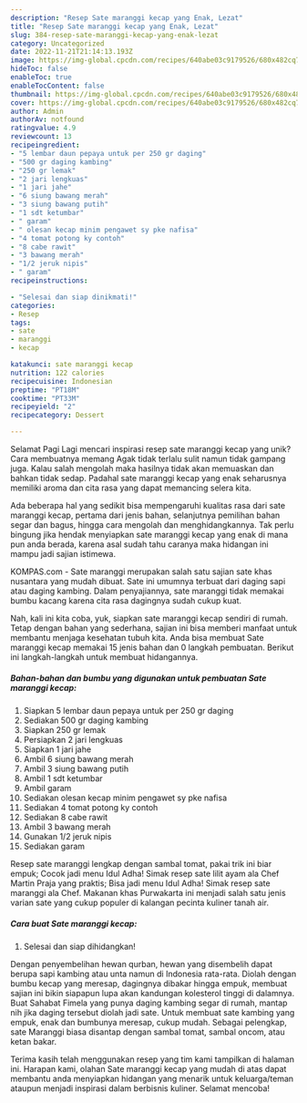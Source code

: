 ```yaml
---
description: "Resep Sate maranggi kecap yang Enak, Lezat"
title: "Resep Sate maranggi kecap yang Enak, Lezat"
slug: 384-resep-sate-maranggi-kecap-yang-enak-lezat
category: Uncategorized
date: 2022-11-21T21:14:13.193Z
image: https://img-global.cpcdn.com/recipes/640abe03c9179526/680x482cq70/sate-maranggi-kecap-foto-resep-utama.jpg
hideToc: false
enableToc: true
enableTocContent: false
thumbnail: https://img-global.cpcdn.com/recipes/640abe03c9179526/680x482cq70/sate-maranggi-kecap-foto-resep-utama.jpg
cover: https://img-global.cpcdn.com/recipes/640abe03c9179526/680x482cq70/sate-maranggi-kecap-foto-resep-utama.jpg
author: Admin
authorAv: notfound
ratingvalue: 4.9
reviewcount: 13
recipeingredient:
- "5 lembar daun pepaya untuk per 250 gr daging"
- "500 gr daging kambing"
- "250 gr lemak"
- "2 jari lengkuas"
- "1 jari jahe"
- "6 siung bawang merah"
- "3 siung bawang putih"
- "1 sdt ketumbar"
- " garam"
- " olesan kecap minim pengawet sy pke nafisa"
- "4 tomat potong ky contoh"
- "8 cabe rawit"
- "3 bawang merah"
- "1/2 jeruk nipis"
- " garam"
recipeinstructions:

- "Selesai dan siap dinikmati!"
categories:
- Resep
tags:
- sate
- maranggi
- kecap

katakunci: sate maranggi kecap 
nutrition: 122 calories
recipecuisine: Indonesian
preptime: "PT18M"
cooktime: "PT33M"
recipeyield: "2"
recipecategory: Dessert

---
```



Selamat Pagi Lagi mencari inspirasi resep sate maranggi kecap yang unik? Cara membuatnya memang Agak tidak terlalu sulit namun tidak gampang juga. Kalau salah mengolah maka hasilnya tidak akan memuaskan dan bahkan tidak sedap. Padahal sate maranggi kecap yang enak seharusnya memiliki aroma dan cita rasa yang dapat memancing selera kita.


Ada beberapa hal yang sedikit bisa mempengaruhi kualitas rasa dari sate maranggi kecap, pertama dari jenis bahan, selanjutnya pemilihan bahan segar dan bagus, hingga cara mengolah dan menghidangkannya. Tak perlu bingung jika hendak menyiapkan sate maranggi kecap yang enak di mana pun anda berada, karena asal sudah tahu caranya maka hidangan ini mampu jadi sajian istimewa.

KOMPAS.com - Sate maranggi merupakan salah satu sajian sate khas nusantara yang mudah dibuat. Sate ini umumnya terbuat dari daging sapi atau daging kambing. Dalam penyajiannya, sate maranggi tidak memakai bumbu kacang karena cita rasa dagingnya sudah cukup kuat.


Nah, kali ini kita coba, yuk, siapkan sate maranggi kecap sendiri di rumah. Tetap dengan bahan yang sederhana, sajian ini bisa memberi manfaat untuk membantu menjaga kesehatan tubuh kita. Anda bisa membuat Sate maranggi kecap memakai 15 jenis bahan dan 0 langkah pembuatan. Berikut ini langkah-langkah untuk membuat hidangannya.

<!--inarticleads1-->

##### Bahan-bahan dan bumbu yang digunakan untuk pembuatan Sate maranggi kecap:

1. Siapkan 5 lembar daun pepaya untuk per 250 gr daging
1. Sediakan 500 gr daging kambing
1. Siapkan 250 gr lemak
1. Persiapkan 2 jari lengkuas
1. Siapkan 1 jari jahe
1. Ambil 6 siung bawang merah
1. Ambil 3 siung bawang putih
1. Ambil 1 sdt ketumbar
1. Ambil  garam
1. Sediakan  olesan kecap minim pengawet sy pke nafisa
1. Sediakan 4 tomat potong ky contoh
1. Sediakan 8 cabe rawit
1. Ambil 3 bawang merah
1. Gunakan 1/2 jeruk nipis
1. Sediakan  garam


Resep sate maranggi lengkap dengan sambal tomat, pakai trik ini biar empuk; Cocok jadi menu Idul Adha! Simak resep sate lilit ayam ala Chef Martin Praja yang praktis; Bisa jadi menu Idul Adha! Simak resep sate maranggi ala Chef. Makanan khas Purwakarta ini menjadi salah satu jenis varian sate yang cukup populer di kalangan pecinta kuliner tanah air. 

<!--inarticleads2-->

##### Cara buat Sate maranggi kecap:


1. Selesai dan siap dihidangkan!

Dengan penyembelihan hewan qurban, hewan yang disembelih dapat berupa sapi kambing atau unta namun di Indonesia rata-rata. Diolah dengan bumbu kecap yang meresap, dagingnya dibakar hingga empuk, membuat sajian ini bikin siapapun lupa akan kandungan kolesterol tinggi di dalamnya. Buat Sahabat Fimela yang punya daging kambing segar di rumah, mantap nih jika daging tersebut diolah jadi sate. Untuk membuat sate kambing yang empuk, enak dan bumbunya meresap, cukup mudah. Sebagai pelengkap, sate Maranggi biasa disantap dengan sambal tomat, sambal oncom, atau ketan bakar. 

Terima kasih telah menggunakan resep yang tim kami tampilkan di halaman ini. Harapan kami, olahan Sate maranggi kecap yang mudah di atas dapat membantu anda menyiapkan hidangan yang menarik untuk keluarga/teman ataupun menjadi inspirasi dalam berbisnis kuliner. Selamat mencoba!
